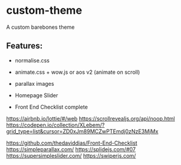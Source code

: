# custom-theme
A custom barebones theme

## Features:
* normalise.css
* animate.css + wow.js or aos v2 (animate on scroll)
* parallax images

* Homepage Slider
* Front End Checklist complete

https://airbnb.io/lottie/#/web 
https://scrollrevealjs.org/api/noop.html
https://codepen.io/collection/XLebem/?grid_type=list&cursor=ZD0xJm89MCZwPTEmdj0zNzE3MjMx

https://github.com/thedaviddias/Front-End-Checklist 
https://simpleparallax.com/
https://splidejs.com/#07 
https://supersimpleslider.com/ 
https://swiperjs.com/


